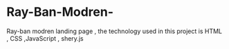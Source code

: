 # Ray-Ban-Modren-
Ray-ban modren landing page , 
the technology used in this project is HTML , CSS ,JavaScript , shery.js 
